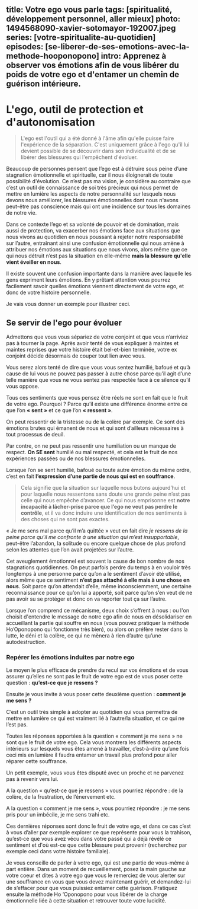 title: Votre ego vous parle
tags: [spiritualité, développement personnel, aller mieux]
photo: 1494568090-xavier-sotomayor-192007.jpeg
series: [votre-spiritualite-au-quotidien]
episodes: [se-liberer-de-ses-emotions-avec-la-methode-hooponopono]
intro: Apprenez à observer vos émotions afin de vous libérer du poids de votre ego et d'entamer un chemin de guérison intérieure.
---
# L'ego, outil de protection et d'autonomisation #

>L'ego est l'outil qui a été donné à l'âme afin qu'elle puisse faire l'expérience de la séparation. C'est uniquement grâce à l'ego qu'il lui devient possible de se découvrir dans son individualité et de se libérer des blessures qui l'empêchent d'évoluer.

Beaucoup de personnes pensent que l’ego est à détruire sous peine d’une stagnation émotionnelle et spirituelle, car il nous éloignerait de toute possibilité d'évolution. Ce n’est pas ma vision, je considère au contraire que c’est un outil de connaissance de soi très précieux qui nous permet de mettre en lumière les aspects de notre personnalité sur lesquels nous devons nous améliorer, les blessures émotionnelles dont nous n'avons peut-être pas conscience mais qui ont une incidence sur tous les domaines de notre vie.

Dans ce contexte l’ego et sa volonté de pouvoir et de domination, mais aussi de protection, va exacerber nos émotions face aux situations que nous vivons au quotidien en nous poussant à rejeter notre responsabilité sur l’autre, entraînant ainsi une confusion émotionnelle qui nous amène à attribuer nos émotions aux situations que nous vivons, alors même que ce qui nous détruit n’est pas la situation en elle-même **mais la blessure qu'elle vient éveiller en nous**.

Il existe souvent une confusion importante dans la manière avec laquelle les gens expriment leurs émotions. En y prêtant attention vous pourrez facilement savoir quelles émotions viennent directement de votre ego, et donc de votre histoire personnelle.

Je vais vous donner un exemple pour illustrer ceci.

## Se servir de l'ego pour évoluer ##

Admettons que vous vous sépariez de votre conjoint et que vous n’arriviez pas à tourner la page. Après avoir tenté de vous expliquer à maintes et maintes reprises que votre histoire était bel-et-bien terminée, votre ex conjoint décide désormais de couper tout lien avec vous.

Vous serez alors tenté de dire que vous vous sentez humilié, bafoué et qu’à cause de lui vous ne pouvez pas passer à autre chose parce qu’il agit d’une telle manière que vous ne vous sentez pas respectée face à ce silence qu’il vous oppose.

Tous ces sentiments que vous pensez être réels ne sont en fait que le fruit de votre ego.
Pourquoi ? Parce qu’il existe une différence énorme entre ce que l’on **« sent »** et ce que l’on **« ressent »**.

On peut ressentir de la tristesse ou de la colère par exemple. Ce sont des émotions brutes qui émanent de nous et qui sont d’ailleurs nécessaires à tout processus de deuil. 

Par contre, on ne peut pas ressentir une humiliation ou un manque de respect. **On SE sent** humilié ou mal respecté, et cela est le fruit de nos expériences passées ou de nos blessures émotionnelles. 

Lorsque l’on se sent humilié, bafoué ou toute autre émotion du même ordre, c’est en fait **l’expression d’une partie de nous qui est en souffrance**.

>Cela signifie que la situation sur laquelle nous butons aujourd’hui et pour laquelle nous ressentons sans doute une grande peine n’est pas celle qui nous empêche d’avancer. Ce qui nous emprisonne est **notre incapacité à lâcher-prise parce que l’ego ne veut pas perdre le contrôle**, et il va donc induire une identification de nos sentiments à des choses qui ne sont pas exactes. 

« Je me sens mal parce qu’il m’a quittée » veut en fait dire *je ressens de la peine parce qu’il me confronte à une situation qui m’est insupportable*, peut-être l’abandon, la solitude ou encore quelque chose de plus profond selon les attentes que l’on avait projetées sur l’autre. 

Cet aveuglement émotionnel est souvent la cause de bon nombre de nos stagnations quotidiennes. On peut parfois perdre du temps à en vouloir très longtemps à une personne parce qu’on a le sentiment d’avoir été utilisé, alors même que ce sentiment **n’est pas attaché à elle mais à une chose en nous**. Soit parce qu’on attendait d’elle, même inconsciemment, une certaine reconnaissance pour ce qu’on lui a apporté, soit parce qu’on s’en veut de ne pas avoir su se protéger et donc on va reporter tout ça sur l’autre.

Lorsque l’on comprend ce mécanisme, deux choix s’offrent à nous : ou l'on choisit d'entendre le message de notre ego afin de nous en désolidariser en accueillant la partie qui souffre en nous (vous pouvez pratiquer la méthode Ho’Oponopono qui fonctionne très bien), ou alors on préfère rester dans la lutte, le déni et la colère, ce qui ne mènera à rien d’autre qu’une autodestruction.

### Repérer les émotions induites par notre ego ###

Le moyen le plus efficace de prendre du recul sur vos émotions et de vous assurer qu’elles ne sont pas le fruit de votre ego est de vous poser cette question : **qu’est-ce que je ressens ?**

Ensuite je vous invite à vous poser cette deuxième question : **comment je me sens ?**

C’est un outil très simple à adopter au quotidien qui vous permettra de mettre en lumière ce qui est vraiment lié à l’autre/la situation, et ce qui ne l’est pas.

Toutes les réponses apportées à la question « comment je me sens » ne sont que le fruit de votre ego. Cela vous montrera les différents aspects intérieurs sur lesquels vous êtes amené à travailler, c’est-à-dire qu’une fois ceci mis en lumière il faudra entamer un travail plus profond pour aller réparer cette souffrance.

Un petit exemple, vous vous êtes disputé avec un proche et ne parvenez pas à revenir vers lui.

A la question « qu’est-ce que je ressens » vous pourriez répondre : de la colère, de la frustration, de l’énervement etc.

A la question « comment je me sens », vous pourriez répondre : je me sens pris pour un imbécile, je me sens trahi etc.

Ces dernières réponses sont donc le fruit de votre ego, et dans ce cas c’est à vous d’aller par exemple explorer ce que représente pour vous la trahison, qu’est-ce que vous avez vécu dans votre passé qui a déjà révélé ce sentiment et d'où est-ce que cette blessure peut provenir (recherchez par exemple ceci dans votre histoire familiale).

Je vous conseille de parler à votre ego, qui est une partie de vous-même à part entière. Dans un moment de recueillement, posez la main gauche sur votre coeur et dites à votre ego que vous le remerciez de vous alerter sur une souffrance en vous que vous devez maintenant guérir, et demandez-lui de s’effacer pour que vous puissiez entamer cette guérison. Pratiquez ensuite la méthode Ho ‘Oponopono pour vous libérer de la charge émotionnelle liée à cette situation et retrouver toute votre lucidité.

